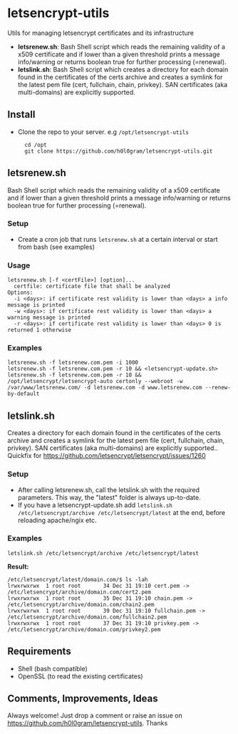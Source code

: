 # letsencrypt-utils

Utils for managing letsencrypt certificates and its infrastructure

- **letsrenew.sh**: Bash Shell script which reads the remaining validity of a x509 certificate and if lower than a given threshold prints a message info/warning or returns boolean true for further processing (=renewal).
- **letslink.sh**: Bash Shell script which creates a directory for each domain found in the certificates of the certs archive and creates a symlink for the latest pem file (cert, fullchain, chain, privkey). SAN certificates (aka multi-domains) are explicitly supported.

## Install

- Clone the repo to your server. e.g `/opt/letsencrypt-utils`

        cd /opt
        git clone https://github.com/h0l0gram/letsencrypt-utils.git

## letsrenew.sh
Bash Shell script which reads the remaining validity of a x509 certificate and if lower than a given threshold prints a message info/warning or returns boolean true for further processing (=renewal).

### Setup
- Create a cron job that runs `letsrenew.sh` at a certain interval or start from bash (see examples)

### Usage

    letsrenew.sh [-f <certFile>] [option]...
      certfile: certificate file that shall be analyzed
    Options:
      -i <days>: if certificate rest validity is lower than <days> a info message is printed
      -w <days>: if certificate rest validity is lower than <days> a warning message is printed
      -r <days>: if certificate rest validity is lower than <days> 0 is returned 1 otherwise
  
### Examples
    letsrenew.sh -f letsrenew.com.pem -i 1000
    letsrenew.sh -f letsrenew.com.pem -r 10 && <letsencrypt-update.sh>
    letsrenew.sh -f letsrenew.com.pem -r 10 && /opt/letsencrypt/letsencrypt-auto certonly --webroot -w /var/www/letsrenew.com/ -d letsrenew.com -d www.letsrenew.com --renew-by-default

## letslink.sh
Creates a directory for each domain found in the certificates of the certs archive and creates a symlink for the latest pem file (cert, fullchain, chain, privkey). SAN certificates (aka multi-domains) are explicitly supported..
Quickfix for https://github.com/letsencrypt/letsencrypt/issues/1260

### Setup
- After calling letsrenew.sh, call the letslink.sh with the required parameters. This way, the "latest" folder is always up-to-date.
- If you have a letsencrypt-update.sh add `letslink.sh /etc/letsencrypt/archive /etc/letsencrypt/latest` at the end, before reloading apache/ngix etc.

### Examples
    letslink.sh /etc/letsencrypt/archive /etc/letsencrypt/latest

**Result:**

    /etc/letsencrypt/latest/domain.com/$ ls -lah
    lrwxrwxrwx  1 root root       34 Dec 31 19:10 cert.pem -> /etc/letsencrypt/archive/domain.com/cert2.pem
    lrwxrwxrwx  1 root root       35 Dec 31 19:10 chain.pem -> /etc/letsencrypt/archive/domain.com/chain2.pem
    lrwxrwxrwx  1 root root       39 Dec 31 19:10 fullchain.pem -> /etc/letsencrypt/archive/domain.com/fullchain2.pem
    lrwxrwxrwx  1 root root       37 Dec 31 19:10 privkey.pem -> /etc/letsencrypt/archive/domain.com/privkey2.pem
    

## Requirements
- Shell (bash compatible)
- OpenSSL (to read the existing certificates)

## Comments, Improvements, Ideas
Always welcome! Just drop a comment or raise an issue on https://github.com/h0l0gram/letsencrypt-utils. Thanks
